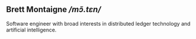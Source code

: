 ## Brett Montaigne  */mɔ̃.tɛn/*

Software engineer with broad interests in distributed ledger technology and artificial intelligence.

